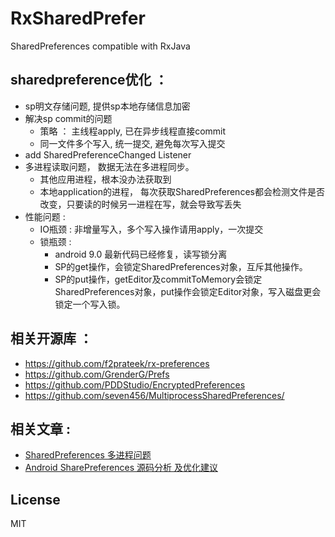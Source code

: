 # RxSharedPrefer
SharedPreferences compatible with RxJava

## sharedpreference优化 ：
* sp明文存储问题, 提供sp本地存储信息加密
* 解决sp commit的问题
    * 策略 ： 主线程apply, 已在异步线程直接commit
    * 同一文件多个写入, 统一提交, 避免每次写入提交
* add SharedPreferenceChanged Listener
* 多进程读取问题， 数据无法在多进程同步。
    * 其他应用进程，根本没办法获取到
    * 本地application的进程， 每次获取SharedPreferences都会检测文件是否改变，只要读的时候另一进程在写，就会导致写丢失
* 性能问题 :
    * IO瓶颈 : 非增量写入，多个写入操作请用apply，一次提交
    * 锁瓶颈 :
        * android 9.0 最新代码已经修复，读写锁分离
        * SP的get操作，会锁定SharedPreferences对象，互斥其他操作。
        * SP的put操作，getEditor及commitToMemory会锁定SharedPreferences对象，put操作会锁定Editor对象，写入磁盘更会锁定一个写入锁。


## 相关开源库 ：
* https://github.com/f2prateek/rx-preferences
* https://github.com/GrenderG/Prefs
* https://github.com/PDDStudio/EncryptedPreferences
* https://github.com/seven456/MultiprocessSharedPreferences/

## 相关文章 :
* [SharedPreferences 多进程问题](https://www.jianshu.com/p/2096c7fb9f64)
* [Android SharePreferences 源码分析 及优化建议](https://juejin.im/entry/58b0fc2a128fe1006cc1e966)

## License
   MIT